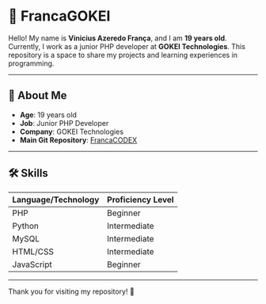 # 🌟 FrancaGOKEI

Hello! My name is **Vinicius Azeredo França**, and I am **19 years old**. Currently, I work as a junior PHP developer at **GOKEI Technologies**. This repository is a space to share my projects and learning experiences in programming.

---

## 📖 About Me

- **Age**: 19 years old
- **Job**: Junior PHP Developer
- **Company**: GOKEI Technologies
- **Main Git Repository**: [FrancaCODEX](https://github.com/FrancaCODEX) 

---

## 🛠️ Skills

| Language/Technology | Proficiency Level |
|---------------------|-------------------|
| PHP                 | Beginner          |
| Python              | Intermediate      |
| MySQL               | Intermediate      |
| HTML/CSS            | Intermediate      |
| JavaScript          | Beginner          |

---

Thank you for visiting my repository! 🚀
